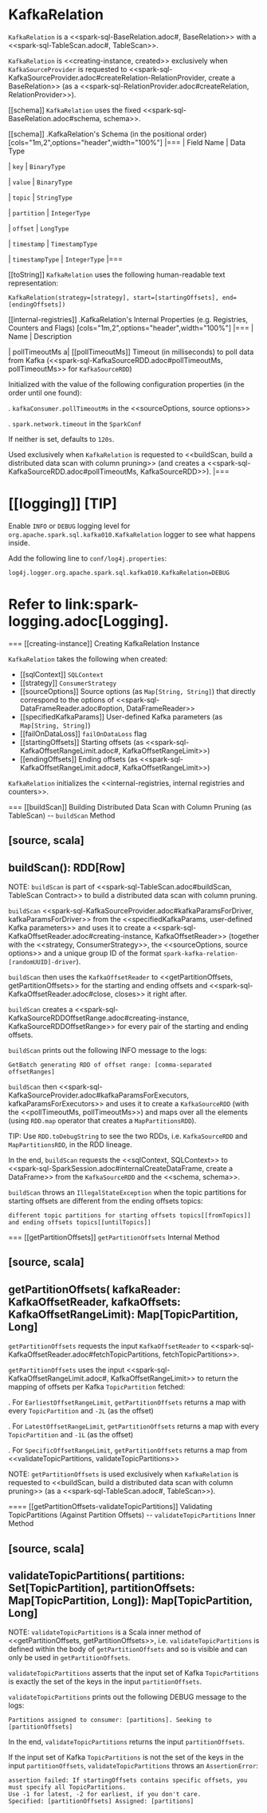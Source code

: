 # KafkaRelation

`KafkaRelation` is a <<spark-sql-BaseRelation.adoc#, BaseRelation>> with a <<spark-sql-TableScan.adoc#, TableScan>>.

`KafkaRelation` is <<creating-instance, created>> exclusively when `KafkaSourceProvider` is requested to <<spark-sql-KafkaSourceProvider.adoc#createRelation-RelationProvider, create a BaseRelation>> (as a <<spark-sql-RelationProvider.adoc#createRelation, RelationProvider>>).

[[schema]]
`KafkaRelation` uses the fixed <<spark-sql-BaseRelation.adoc#schema, schema>>.

[[schema]]
.KafkaRelation's Schema (in the positional order)
[cols="1m,2",options="header",width="100%"]
|===
| Field Name
| Data Type

| `key`
| `BinaryType`

| `value`
| `BinaryType`

| `topic`
| `StringType`

| `partition`
| `IntegerType`

| `offset`
| `LongType`

| `timestamp`
| `TimestampType`

| `timestampType`
| `IntegerType`
|===

[[toString]]
`KafkaRelation` uses the following human-readable text representation:

```
KafkaRelation(strategy=[strategy], start=[startingOffsets], end=[endingOffsets])
```

[[internal-registries]]
.KafkaRelation's Internal Properties (e.g. Registries, Counters and Flags)
[cols="1m,2",options="header",width="100%"]
|===
| Name
| Description

| pollTimeoutMs
a| [[pollTimeoutMs]] Timeout (in milliseconds) to poll data from Kafka (<<spark-sql-KafkaSourceRDD.adoc#pollTimeoutMs, pollTimeoutMs>> for `KafkaSourceRDD`)

Initialized with the value of the following configuration properties (in the order until one found):

. `kafkaConsumer.pollTimeoutMs` in the <<sourceOptions, source options>>

. `spark.network.timeout` in the `SparkConf`

If neither is set, defaults to `120s`.

Used exclusively when `KafkaRelation` is requested to <<buildScan, build a distributed data scan with column pruning>> (and creates a <<spark-sql-KafkaSourceRDD.adoc#pollTimeoutMs, KafkaSourceRDD>>).
|===

[[logging]]
[TIP]
====
Enable `INFO` or `DEBUG` logging level for `org.apache.spark.sql.kafka010.KafkaRelation` logger to see what happens inside.

Add the following line to `conf/log4j.properties`:

```
log4j.logger.org.apache.spark.sql.kafka010.KafkaRelation=DEBUG
```

Refer to link:spark-logging.adoc[Logging].
====

=== [[creating-instance]] Creating KafkaRelation Instance

`KafkaRelation` takes the following when created:

* [[sqlContext]] `SQLContext`
* [[strategy]] `ConsumerStrategy`
* [[sourceOptions]] Source options (as `Map[String, String]`) that directly correspond to the options of <<spark-sql-DataFrameReader.adoc#option, DataFrameReader>>
* [[specifiedKafkaParams]] User-defined Kafka parameters (as `Map[String, String]`)
* [[failOnDataLoss]] `failOnDataLoss` flag
* [[startingOffsets]] Starting offsets (as <<spark-sql-KafkaOffsetRangeLimit.adoc#, KafkaOffsetRangeLimit>>)
* [[endingOffsets]] Ending offsets (as <<spark-sql-KafkaOffsetRangeLimit.adoc#, KafkaOffsetRangeLimit>>)

`KafkaRelation` initializes the <<internal-registries, internal registries and counters>>.

=== [[buildScan]] Building Distributed Data Scan with Column Pruning (as TableScan) -- `buildScan` Method

[source, scala]
----
buildScan(): RDD[Row]
----

NOTE: `buildScan` is part of <<spark-sql-TableScan.adoc#buildScan, TableScan Contract>> to build a distributed data scan with column pruning.

`buildScan` <<spark-sql-KafkaSourceProvider.adoc#kafkaParamsForDriver, kafkaParamsForDriver>> from the <<specifiedKafkaParams, user-defined Kafka parameters>> and uses it to create a <<spark-sql-KafkaOffsetReader.adoc#creating-instance, KafkaOffsetReader>> (together with the <<strategy, ConsumerStrategy>>, the <<sourceOptions, source options>> and a unique group ID of the format `spark-kafka-relation-[randomUUID]-driver`).

`buildScan` then uses the `KafkaOffsetReader` to <<getPartitionOffsets, getPartitionOffsets>> for the starting and ending offsets and <<spark-sql-KafkaOffsetReader.adoc#close, closes>> it right after.

`buildScan` creates a <<spark-sql-KafkaSourceRDDOffsetRange.adoc#creating-instance, KafkaSourceRDDOffsetRange>> for every pair of the starting and ending offsets.

`buildScan` prints out the following INFO message to the logs:

```
GetBatch generating RDD of offset range: [comma-separated offsetRanges]
```

`buildScan` then <<spark-sql-KafkaSourceProvider.adoc#kafkaParamsForExecutors, kafkaParamsForExecutors>> and uses it to create a `KafkaSourceRDD` (with the <<pollTimeoutMs, pollTimeoutMs>>) and maps over all the elements (using `RDD.map` operator that creates a `MapPartitionsRDD`).

TIP: Use `RDD.toDebugString` to see the two RDDs, i.e. `KafkaSourceRDD` and `MapPartitionsRDD`, in the RDD lineage.

In the end, `buildScan` requests the <<sqlContext, SQLContext>> to <<spark-sql-SparkSession.adoc#internalCreateDataFrame, create a DataFrame>> from the `KafkaSourceRDD` and the <<schema, schema>>.

`buildScan` throws an `IllegalStateException` when the topic partitions for starting offsets are different from the ending offsets topics:

```
different topic partitions for starting offsets topics[[fromTopics]] and ending offsets topics[[untilTopics]]
```

=== [[getPartitionOffsets]] `getPartitionOffsets` Internal Method

[source, scala]
----
getPartitionOffsets(
  kafkaReader: KafkaOffsetReader,
  kafkaOffsets: KafkaOffsetRangeLimit): Map[TopicPartition, Long]
----

`getPartitionOffsets` requests the input `KafkaOffsetReader` to <<spark-sql-KafkaOffsetReader.adoc#fetchTopicPartitions, fetchTopicPartitions>>.

`getPartitionOffsets` uses the input <<spark-sql-KafkaOffsetRangeLimit.adoc#, KafkaOffsetRangeLimit>> to return the mapping of offsets per Kafka `TopicPartition` fetched:

. For `EarliestOffsetRangeLimit`, `getPartitionOffsets` returns a map with every `TopicPartition` and `-2L` (as the offset)

. For `LatestOffsetRangeLimit`, `getPartitionOffsets` returns a map with every `TopicPartition` and `-1L` (as the offset)

. For `SpecificOffsetRangeLimit`, `getPartitionOffsets` returns a map from <<validateTopicPartitions, validateTopicPartitions>>

NOTE: `getPartitionOffsets` is used exclusively when `KafkaRelation` is requested to <<buildScan, build a distributed data scan with column pruning>> (as a <<spark-sql-TableScan.adoc#, TableScan>>).

==== [[getPartitionOffsets-validateTopicPartitions]] Validating TopicPartitions (Against Partition Offsets) -- `validateTopicPartitions` Inner Method

[source, scala]
----
validateTopicPartitions(
  partitions: Set[TopicPartition],
  partitionOffsets: Map[TopicPartition, Long]): Map[TopicPartition, Long]
----

NOTE: `validateTopicPartitions` is a Scala inner method of <<getPartitionOffsets, getPartitionOffsets>>, i.e. `validateTopicPartitions` is defined within the body of `getPartitionOffsets` and so is visible and can only be used in `getPartitionOffsets`.

`validateTopicPartitions` asserts that the input set of Kafka `TopicPartitions` is exactly the set of the keys in the input `partitionOffsets`.

`validateTopicPartitions` prints out the following DEBUG message to the logs:

```
Partitions assigned to consumer: [partitions]. Seeking to [partitionOffsets]
```

In the end, `validateTopicPartitions` returns the input `partitionOffsets`.

If the input set of Kafka `TopicPartitions` is not the set of the keys in the input `partitionOffsets`, `validateTopicPartitions` throws an `AssertionError`:

```
assertion failed: If startingOffsets contains specific offsets, you must specify all TopicPartitions.
Use -1 for latest, -2 for earliest, if you don't care.
Specified: [partitionOffsets] Assigned: [partitions]
```
